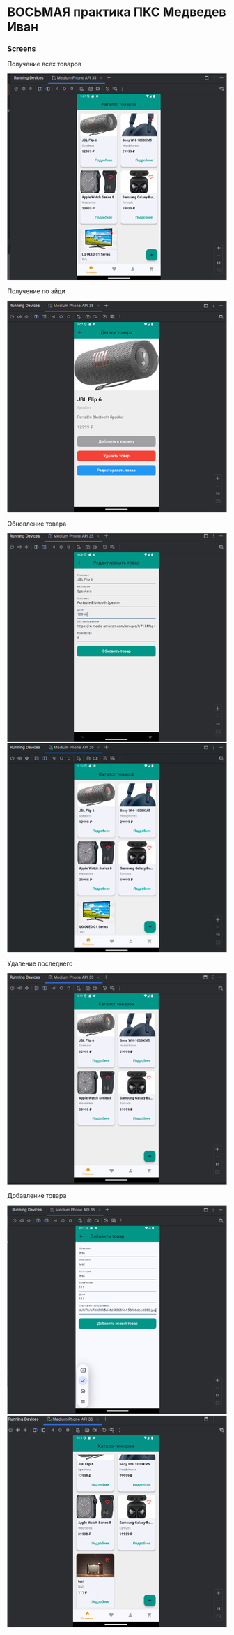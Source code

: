 # ВОСЬМАЯ практика ПКС Медведев Иван


### Screens

Получение всех товаров

<img src = "/-static/ПолучениеВсехТоваров.png"/>

Получение по айди

<img src = "/-static/ПолучениеПоID.png"/>

Обновление товара

<img src = "/-static/ОбновлениеТовара_1.png"/>
<img src = "/-static/ОбновлениеТовара_2.jpg"/>

Удаление последнего

<img src = "/-static/УдалениеПоследнегоТовара.png"/>

Добавление товара

<img src = "/-static/ДобавлениеТовара_1.png"/>
<img src = "/-static/ДобавлениеТовара_2.png"/>


